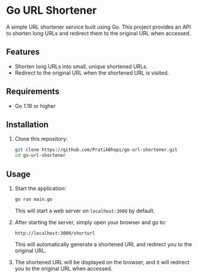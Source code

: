 # Go URL Shortener

A simple URL shortener service built using Go. This project provides an API to shorten long URLs and redirect them to the original URL when accessed.

## Features
- Shorten long URLs into small, unique shortened URLs.
- Redirect to the original URL when the shortened URL is visited.

## Requirements
- Go 1.18 or higher

## Installation

1. Clone this repository:

    ```bash
    git clone https://github.com/PratikBhopi/go-url-shortener.git
    cd go-url-shortener
    ```
## Usage

1. Start the application:

    ```bash
    go run main.go
    ```

    This will start a web server on `localhost:3000` by default.

2. After starting the server, simply open your browser and go to:

    ```
    http://localhost:3000/shorturl
    ```

    This will automatically generate a shortened URL and redirect you to the original URL.

3. The shortened URL will be displayed on the browser, and it will redirect you to the original URL when accessed.


